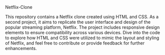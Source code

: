  Netflix-Clone
 
This repository contains a Netflix clone created using HTML and CSS. As a second project, it aims to replicate the user interface and design of the popular streaming platform, Netflix. The project includes responsive design elements to ensure compatibility across various devices. Dive into the code to explore how HTML and CSS were utilized to mimic the layout and styling of Netflix, and feel free to contribute or provide feedback for further enhancements.
